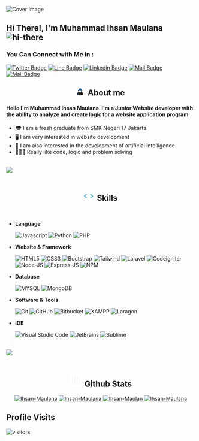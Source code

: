 ![Cover Image](./assets/ihsan-github-cover.svg)

## Hi There!, I'm Muhammad Ihsan Maulana <img src="https://user-images.githubusercontent.com/1303154/88677602-1635ba80-d120-11ea-84d8-d263ba5fc3c0.gif" width="28px" alt="hi-there">

### You Can Connect with Me in :

[![Twitter Badge](https://img.shields.io/badge/-@IsanMlnn_-1ca0f1?style=flat&labelColor=1ca0f1&logo=twitter&logoColor=white&link=https://twitter.com/Ipenywis)](https://twitter.com/IsanMlnn_) [![Line Badge](https://img.shields.io/badge/-Ihsan_Maulana-00B900?style=flat&labelColor=00B900&logo=line&logoColor=white)](https://line.me/ti/p/phQF602PHw) [![Linkedin Badge](https://img.shields.io/badge/-Muhammad_Ihsan-0e76a8?style=flat&labelColor=0e76a8&logo=linkedin&logoColor=white)](https://www.linkedin.com/in/muhammad-ihsan-maulana/) [![Mail Badge](https://img.shields.io/badge/-@i.sanmaulana23_-e84393?style=flat&labelColor=e84393&logo=instagram&logoColor=white)](https://instagram.com/i.sanmaulana23_) [![Mail Badge](https://img.shields.io/badge/-muhammadihsan-c0392b?style=flat&labelColor=c0392b&logo=gmail&logoColor=white)](mailto:muhammadihsanm05@gmail.com)

<h2 align="center"><img src="assets/about_me.gif" width="20px">&nbsp;&nbsp;<b>About me</b></h2>

#### Hello I'm Muhammad Ihsan Maulana. I'm a Junior Website developer with the ability to analyze and create logic for a website application program
- 🎓 I am a fresh graduate from SMK Negeri 17 Jakarta
- 🖥️ I am very interested in website development
- 🤖 I am also interested in the development of artificial intelligence
- 👨🏻‍💻 Really like code, logic and problem solving 

<br><img src="https://user-images.githubusercontent.com/73097560/115834477-dbab4500-a447-11eb-908a-139a6edaec5c.gif"><br><br>

<h2 align="center"><img src="assets/skills.gif" width="25px">&nbsp;&nbsp;<b>Skills</b></h2>

<br>

- **Language**

   ![Javascript](https://img.shields.io/badge/JavaScript-323330?style=for-the-badge&logo=javascript&logoColor=F7DF1E)
   ![Python](https://img.shields.io/badge/Python-FFD43B?style=for-the-badge&logo=python&logoColor=blue)
   ![PHP](https://img.shields.io/badge/PHP-777BB4?style=for-the-badge&logo=php&logoColor=white)

- **Website & Framework**

   ![HTML5](https://img.shields.io/badge/HTML5-E34F26?style=for-the-badge&logo=html5&logoColor=white)
   ![CSS3](https://img.shields.io/badge/CSS3-1572B6?style=for-the-badge&logo=css3&logoColor=white)
   ![Bootstrap](https://img.shields.io/badge/Bootstrap-563D7C?style=for-the-badge&logo=bootstrap&logoColor=white)
   ![Tailwind](https://img.shields.io/badge/Tailwind-06B6D4?style=for-the-badge&logo=tailwind-css&logoColor=white)
   ![Laravel](https://img.shields.io/badge/Laravel-FF2D20?style=for-the-badge&logo=laravel&logoColor=white)
   ![Codeigniter](https://img.shields.io/badge/Codeigniter-EF4223?style=for-the-badge&logo=codeigniter&logoColor=white)
   ![Node-JS](https://img.shields.io/badge/NodeJS-339933?style=for-the-badge&logo=nodedotjs&logoColor=white)
   ![Express-JS](https://img.shields.io/badge/ExpressJS-000000?style=for-the-badge&logo=express&logoColor=white)
   ![NPM](https://img.shields.io/badge/NPM-CB3837?style=for-the-badge&logo=npm&logoColor=white)

- **Database**

   ![MYSQL](https://img.shields.io/badge/MYSQL-4479A1?style=for-the-badge&logo=mysql&logoColor=white)
   ![MongoDB](https://img.shields.io/badge/MongoDB-2e2d2b?style=for-the-badge&logo=mongodb&logoColor=green)

- **Software & Tools**

   ![Git](https://img.shields.io/badge/git-F6F6F6.svg?style=for-the-badge&logo=git&logoColor=orange)
   ![GitHub](https://img.shields.io/badge/GitHub-020202.svg?style=for-the-badge&logo=github&logoColor=white)
   ![Bitbucket](https://img.shields.io/badge/bitbucket-%230047B3.svg?style=for-the-badge&logo=bitbucket&logoColor=white)
   ![XAMPP](https://img.shields.io/badge/XAMPP-FB7A24.svg?style=for-the-badge&logo=xampp&logoColor=white)
   ![Laragon](https://img.shields.io/badge/Laragon-0E83CD.svg?style=for-the-badge&logo=laragon&logoColor=white)

- **IDE**

   ![Visual Studio Code](https://img.shields.io/badge/Visual%20Studio%20Code-0078D7.svg?style=for-the-badge&logo=visual-studio-code&logoColor=white)
   ![JetBrains](https://img.shields.io/badge/JetBrains-FFA500.svg?style=for-the-badge&logo=jetbrains&logoColor=white)
   ![Sublime](https://img.shields.io/badge/Sublime-202124.svg?style=for-the-badge&logo=sublime-text&logoColor=orange)


<br><img src="https://user-images.githubusercontent.com/73097560/115834477-dbab4500-a447-11eb-908a-139a6edaec5c.gif"><br><br>

<h2 align="center"><img src="assets/stats.gif" width="35px"/><b> Github Stats </b></h2>

<div align="center">
   <a href="https://github.com/M-IhsanMaulana/">
     <img src="https://github-readme-stats.vercel.app/api?username=M-IhsanMaulana&&include_all_commits=true&count_private=true&show_icons=true&theme=tokyonight&hide_border=true" width="450" alt="Ihsan-Maulana"/>
     <img src="https://github-readme-streak-stats.herokuapp.com/?user=M-IhsanMaulana&theme=tokyonight&hide_border=true&date_format=j%20M[%20Y]" width="450" alt="Ihsan-Maulana"/>
     <img src="https://github-readme-stats.vercel.app/api/top-langs/?username=M-IhsanMaulana&layout=compact&theme=tokyonight" width="450"  alt="Ihsan-Maulan"/>
     <img src="https://github-profile-trophy.vercel.app/?username=M-IhsanMaulana&title=MultipleLang,Stars,Followers,Issues,Commits,Puller&row=2&column=3&layout=compact&theme=tokyonight&no-frame=true&no-bg=true" width="450" alt="Ihsan-Maulana"/>
   </a>
</div>

## Profile Visits

![visitors](https://visitor-badge.glitch.me/badge?page_id=M-IhsanMaulana.M-IhsanMaulana)
